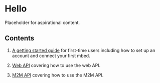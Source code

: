 # Hello

Placeholder for aspirational content.

## Contents

1. [A getting started guide](GettingStarted/Intro.md) for first-time users including how to set up an account and connect your first mbed.

2. [Web API](APIDocs/WebAPI.md) covering how to use the web API.

3. [M2M API](APIDocs/M2MAPI.md) covering how to use the M2M API.

